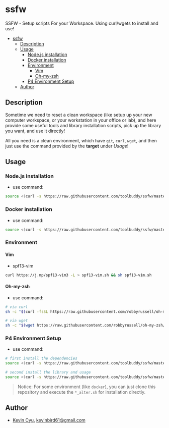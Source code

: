 # ssfw
SSFW - Setup scripts For your Workspace. Using curl/wgets to install and use!

- [ssfw](#ssfw)
    - [Description](#description)
    - [Usage](#usage)
        - [Node.js installation](#nodejs-installation)
        - [Docker installation](#docker-installation)
        - [Environment](#environment)
            - [Vim](#vim)
            - [Oh-my-zsh](#oh-my-zsh)
        - [P4 Environment Setup](#p4-environment-setup)
    - [Author](#author)

## Description

Sometime we need to reset a clean workspace (like setup up your new computer workspace, or your workstation in your office or lab), and here provide some useful tools and library installation scripts, pick up the library you want, and use it directly!

All you need is a clean environment, which have `git`, `curl`, `wget`, and then just use the command provided by the **target** under *Usage*!

## Usage 

### Node.js installation

* use command:
```bash
source <(curl -s https://raw.githubusercontent.com/toolbuddy/ssfw/master/install_nodejs.sh)
```

### Docker installation

* use command:
```bash
source <(curl -s https://raw.githubusercontent.com/toolbuddy/ssfw/master/install_docker.sh)
```

### Environment

#### Vim

* spf13-vim
```bash
curl https://j.mp/spf13-vim3 -L > spf13-vim.sh && sh spf13-vim.sh
```

#### Oh-my-zsh 

* use command:
```sh
# via curl
sh -c "$(curl -fsSL https://raw.githubusercontent.com/robbyrussell/oh-my-zsh/master/tools/install.sh)"

# via wget
sh -c "$(wget https://raw.githubusercontent.com/robbyrussell/oh-my-zsh/master/tools/install.sh -O -)"
```

### P4 Environment Setup

* use command:
```bash
# first install the dependencies
source <(curl -s https://raw.githubusercontent.com/toolbuddy/ssfw/master/root_bootstrap.sh)

# second install the library and usage
source <(curl -s https://raw.githubusercontent.com/toolbuddy/ssfw/master/user_bootstrap.sh)

```

> Notice: 
> For some environment (like `docker`), you can just clone this repository and execute the `*_alter.sh` for installation directly.

## Author

* [Kevin Cyu](), kevinbird61@gmail.com

